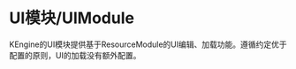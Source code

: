 UI模块/UIModule
=========================
KEngine的UI模块提供基于ResourceModule的UI编辑、加载功能。遵循约定优于配置的原则，UI的加载没有额外配置。